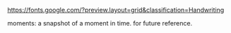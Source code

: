 https://fonts.google.com/?preview.layout=grid&classification=Handwriting

moments: a snapshot of a moment in time. for future reference. 